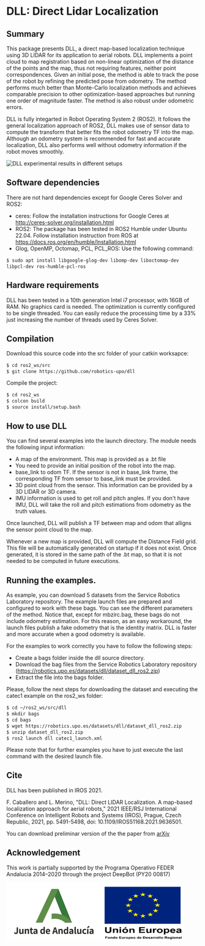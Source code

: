 # DLL: Direct Lidar Localization

## Summary
This package presents DLL, a direct map-based localization technique using 3D LIDAR for its application to aerial robots. DLL implements a point cloud to map registration based on non-linear optimization of the distance of the points and the map, thus not requiring  features, neither point correspondences. Given an initial pose, the method is able to track the pose of the robot by refining the predicted pose from odometry. The method performs much better than Monte-Carlo localization methods and achieves comparable precision to other optimization-based approaches but running one order of magnitude faster. The method is also robust under odometric errors. 

DLL is fully integarted in Robot Operating System 2 (ROS2). It follows the general localization approach of ROS2, DLL makes use of sensor data to compute the transform that better fits the robot odometry TF into the map. Although an odometry system is recommended for fast and accurate localization, DLL also performs well without odometry information if the robot moves smoothly. 

![DLL experimental results in different setups](dll_video.gif)

## Software dependencies
There are not hard dependencies except for Google Ceres Solver and ROS2:
 - ceres: Follow the installation instructions for Google Ceres at http://ceres-solver.org/installation.html
 - ROS2: The package has been tested in ROS2 Humble under Ubuntu 22.04. Follow installation instruction from ROS at https://docs.ros.org/en/humble/Installation.html
  - Glog, OpenMP, Octomap, PCL, PCL_ROS: Use the following command: 
 ```
 $ sudo apt install libgoogle-glog-dev libomp-dev liboctomap-dev libpcl-dev ros-humble-pcl-ros

 ```

## Hardware requirements
DLL has been tested in a 10th generation Intel i7 processor, with 16GB of RAM. No graphics card is needed. The optimization is currently configured to be single threaded. You can easily reduce the processing time by a 33% just increasing the number of threads used by Ceres Solver.

## Compilation
Download this source code into the src folder of your catkin worksapce:
```
$ cd ros2_ws/src
$ git clone https://github.com/robotics-upo/dll
```
Compile the project:
```
$ cd ros2_ws
$ colcon build
$ source install/setup.bash
```

## How to use DLL
You can find several examples into the launch directory. The module needs the following input information:
- A map of the environment. This map is provided as a .bt file
- You need to provide an initial position of the robot into the map. 
- base_link to odom TF. If the sensor is not in base_link frame, the corresponding TF from sensor to base_link must be provided.
- 3D point cloud from the sensor. This information can be provided by a 3D LIDAR or 3D camera.
- IMU information is used to get roll and pitch angles. If you don't have IMU, DLL will take the roll and pitch estimations from odometry as the truth values.

Once launched, DLL will publish a TF between map and odom that alligns the sensor point cloud to the map. 

Whenever a new map is provided, DLL will compute the Distance Field grid. This file will be automatically generated on startup if it does not exist. Once generated, it is stored in the same path of the .bt map, so that it is not needed to be computed in future executions.

## Running the examples.
As example, you can download 5 datasets from the Service Robotics Laboratory repository. The example launch files are prepared and configured to work with these bags. You can see the different parameters of the method. Notice that, except for mbzirc.bag, these bags do not include odometry estimation. For this reason, as an easy workaround, the launch files publish a fake odometry that is the identity matrix. DLL is faster and more accurate when a good odometry is available.

For the examples to work correctly you have to follow the following steps:
- Create a bags folder inside the dll source directory.
- Download the bag files from the  Service Robotics Laboratory repository (https://robotics.upo.es/datasets/dll/dataset_dll_ros2.zip) 
- Extract the file into the bags folder.

Please, follow the next steps for downloading the dataset and executing the catec1 example on the ros2_ws folder:
```
$ cd ~/ros2_ws/src/dll
$ mkdir bags
$ cd bags
$ wget https://robotics.upo.es/datasets/dll/dataset_dll_ros2.zip
$ unzip dataset_dll_ros2.zip
$ ros2 launch dll catec1_launch.xml
```
Please note that for further examples you have to just execute the last command with the desired launch file.

## Cite
DLL has been published in IROS 2021.

F. Caballero and L. Merino, "DLL: Direct LIDAR Localization. A map-based localization approach for aerial robots," 2021 IEEE/RSJ International Conference on Intelligent Robots and Systems (IROS), Prague, Czech Republic, 2021, pp. 5491-5498, doi: 10.1109/IROS51168.2021.9636501. 

You can download preliminar version of the the paper from [arXiv](https://arxiv.org/abs/2103.06112) 

## Acknowledgement

This work is partially supported by the Programa Operativo FEDER Andalucia 2014–2020 through the project DeepBot (PY20 00817)

![Logos](logos.png)
